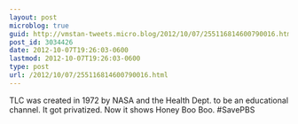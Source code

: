 ```yaml
---
layout: post
microblog: true
guid: http://vmstan-tweets.micro.blog/2012/10/07/255116814600790016.html
post_id: 3034426
date: 2012-10-07T19:26:03-0600
lastmod: 2012-10-07T19:26:03-0600
type: post
url: /2012/10/07/255116814600790016.html
---
```

TLC was created in 1972 by NASA and the Health Dept. to be an educational channel. It got privatized. Now it shows Honey Boo Boo. #SavePBS
